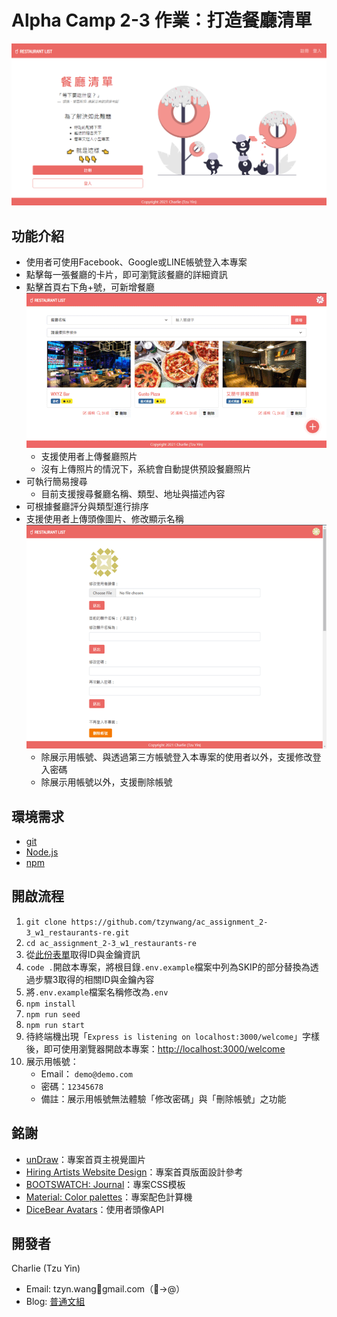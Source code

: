 # Alpha Camp 2-3 作業：打造餐廳清單

![Project cover image](./.README/CoverImage.png)

## 功能介紹
- 使用者可使用Facebook、Google或LINE帳號登入本專案
- 點擊每一張餐廳的卡片，即可瀏覽該餐廳的詳細資訊
- 點擊首頁右下角+號，可新增餐廳
  ![Project index image](./.README/indexImage.png)
  - 支援使用者上傳餐廳照片
  - 沒有上傳照片的情況下，系統會自動提供預設餐廳照片
- 可執行簡易搜尋
  - 目前支援搜尋餐廳名稱、類型、地址與描述內容
- 可根據餐廳評分與類型進行排序
- 支援使用者上傳頭像圖片、修改顯示名稱
  ![Project user setting image](./.README/userSettingImage.png)
  - 除展示用帳號、與透過第三方帳號登入本專案的使用者以外，支援修改登入密碼
  - 除展示用帳號以外，支援刪除帳號

## 環境需求
- [git](https://git-scm.com/downloads)
- [Node.js](https://nodejs.org/en/)
- [npm](https://www.npmjs.com/get-npm)

## 開啟流程
1. `git clone https://github.com/tzynwang/ac_assignment_2-3_w1_restaurants-re.git`
1. `cd ac_assignment_2-3_w1_restaurants-re`
1. 從[此份表單](https://forms.gle/QXcnCK7eebX8LefGA)取得ID與金鑰資訊
1. `code .`開啟本專案，將根目錄`.env.example`檔案中列為SKIP的部分替換為透過步驟3取得的相關ID與金鑰內容
1. 將`.env.example`檔案名稱修改為`.env`
1. `npm install`
1. `npm run seed`
1. `npm run start`
1. 待終端機出現「`Express is listening on localhost:3000/welcome`」字樣後，即可使用瀏覽器開啟本專案：[http://localhost:3000/welcome](http://localhost:3000/welcome)
1. 展示用帳號：
    - Email： `demo@demo.com`
    - 密碼：`12345678`
    - 備註：展示用帳號無法體驗「修改密碼」與「刪除帳號」之功能

## 銘謝
- [unDraw](https://undraw.co/)：專案首頁主視覺圖片
- [Hiring Artists Website Design](https://dribbble.com/shots/6158271-Hiring-Artists-Website-Design)：專案首頁版面設計參考
- [BOOTSWATCH: Journal](https://bootswatch.com/journal/)：專案CSS模板
- [Material: Color palettes](https://material.io/design/color/the-color-system.html#tools-for-picking-colors)：專案配色計算機
- [DiceBear Avatars](https://avatars.dicebear.com/docs/http-api)：使用者頭像API

## 開發者
Charlie (Tzu Yin)
- Email: tzyn.wang🍩gmail.com（🍩→@）
- Blog: [普通文組](https://tzynwang.github.io/)